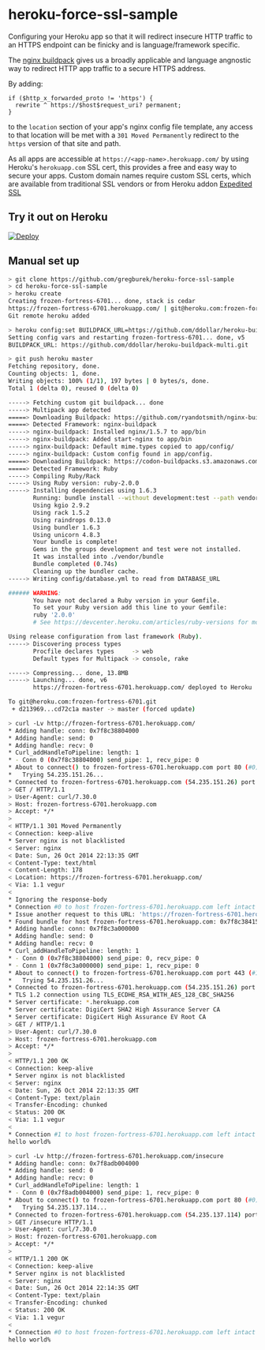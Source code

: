 # heroku-force-ssl-sample

Configuring your Heroku app so that it will redirect insecure HTTP traffic to an
HTTPS endpoint can be finicky and is language/framework specific.

The [nginx buildpack](https://github.com/ryandotsmith/nginx-buildpack) gives us
a broadly applicable and language angnostic way to redirect HTTP app traffic to
a secure HTTPS address.

By adding:

```
if ($http_x_forwarded_proto != 'https') {
  rewrite ^ https://$host$request_uri? permanent;
}
```

to the `location` section of your app's nginx config file template, any access
to that location will be met with a `301 Moved Permanently` redirect to the
`https` version of that site and path.

As all apps are accessible at `https://<app-name>.herokuapp.com/` by using
Heroku's `herokuapp.com` SSL cert, this provides a free and easy way to secure
your apps. Custom domain names require custom SSL certs, which are available
from traditional SSL vendors or from Heroku addon [Expedited
SSL](https://www.expeditedssl.com/)

## Try it out on Heroku

[![Deploy](https://www.herokucdn.com/deploy/button.png)](https://heroku.com/deploy?template=https://github.com/gregburek/heroku-force-ssl-sample)


## Manual set up

```bash
> git clone https://github.com/gregburek/heroku-force-ssl-sample
> cd heroku-force-ssl-sample
> heroku create
Creating frozen-fortress-6701... done, stack is cedar
https://frozen-fortress-6701.herokuapp.com/ | git@heroku.com:frozen-fortress-6701.git
Git remote heroku added

> heroku config:set BUILDPACK_URL=https://github.com/ddollar/heroku-buildpack-multi.git
Setting config vars and restarting frozen-fortress-6701... done, v5
BUILDPACK_URL: https://github.com/ddollar/heroku-buildpack-multi.git

> git push heroku master
Fetching repository, done.
Counting objects: 1, done.
Writing objects: 100% (1/1), 197 bytes | 0 bytes/s, done.
Total 1 (delta 0), reused 0 (delta 0)

-----> Fetching custom git buildpack... done
-----> Multipack app detected
=====> Downloading Buildpack: https://github.com/ryandotsmith/nginx-buildpack.git
=====> Detected Framework: nginx-buildpack
-----> nginx-buildpack: Installed nginx/1.5.7 to app/bin
-----> nginx-buildpack: Added start-nginx to app/bin
-----> nginx-buildpack: Default mime.types copied to app/config/
-----> nginx-buildpack: Custom config found in app/config.
=====> Downloading Buildpack: https://codon-buildpacks.s3.amazonaws.com/buildpacks/heroku/ruby.tgz
=====> Detected Framework: Ruby
-----> Compiling Ruby/Rack
-----> Using Ruby version: ruby-2.0.0
-----> Installing dependencies using 1.6.3
       Running: bundle install --without development:test --path vendor/bundle --binstubs vendor/bundle/bin -j4 --deployment
       Using kgio 2.9.2
       Using rack 1.5.2
       Using raindrops 0.13.0
       Using bundler 1.6.3
       Using unicorn 4.8.3
       Your bundle is complete!
       Gems in the groups development and test were not installed.
       It was installed into ./vendor/bundle
       Bundle completed (0.74s)
       Cleaning up the bundler cache.
-----> Writing config/database.yml to read from DATABASE_URL

###### WARNING:
       You have not declared a Ruby version in your Gemfile.
       To set your Ruby version add this line to your Gemfile:
       ruby '2.0.0'
       # See https://devcenter.heroku.com/articles/ruby-versions for more information.

Using release configuration from last framework (Ruby).
-----> Discovering process types
       Procfile declares types     -> web
       Default types for Multipack -> console, rake

-----> Compressing... done, 13.8MB
-----> Launching... done, v6
       https://frozen-fortress-6701.herokuapp.com/ deployed to Heroku

To git@heroku.com:frozen-fortress-6701.git
 + d213969...cd72c1a master -> master (forced update)

> curl -Lv http://frozen-fortress-6701.herokuapp.com/
* Adding handle: conn: 0x7f8c38804000
* Adding handle: send: 0
* Adding handle: recv: 0
* Curl_addHandleToPipeline: length: 1
* - Conn 0 (0x7f8c38804000) send_pipe: 1, recv_pipe: 0
* About to connect() to frozen-fortress-6701.herokuapp.com port 80 (#0)
*   Trying 54.235.151.26...
* Connected to frozen-fortress-6701.herokuapp.com (54.235.151.26) port 80 (#0)
> GET / HTTP/1.1
> User-Agent: curl/7.30.0
> Host: frozen-fortress-6701.herokuapp.com
> Accept: */*
>
< HTTP/1.1 301 Moved Permanently
< Connection: keep-alive
* Server nginx is not blacklisted
< Server: nginx
< Date: Sun, 26 Oct 2014 22:13:35 GMT
< Content-Type: text/html
< Content-Length: 178
< Location: https://frozen-fortress-6701.herokuapp.com/
< Via: 1.1 vegur
<
* Ignoring the response-body
* Connection #0 to host frozen-fortress-6701.herokuapp.com left intact
* Issue another request to this URL: 'https://frozen-fortress-6701.herokuapp.com/'
* Found bundle for host frozen-fortress-6701.herokuapp.com: 0x7f8c38415200
* Adding handle: conn: 0x7f8c3a000000
* Adding handle: send: 0
* Adding handle: recv: 0
* Curl_addHandleToPipeline: length: 1
* - Conn 0 (0x7f8c38804000) send_pipe: 0, recv_pipe: 0
* - Conn 1 (0x7f8c3a000000) send_pipe: 1, recv_pipe: 0
* About to connect() to frozen-fortress-6701.herokuapp.com port 443 (#1)
*   Trying 54.235.151.26...
* Connected to frozen-fortress-6701.herokuapp.com (54.235.151.26) port 443 (#1)
* TLS 1.2 connection using TLS_ECDHE_RSA_WITH_AES_128_CBC_SHA256
* Server certificate: *.herokuapp.com
* Server certificate: DigiCert SHA2 High Assurance Server CA
* Server certificate: DigiCert High Assurance EV Root CA
> GET / HTTP/1.1
> User-Agent: curl/7.30.0
> Host: frozen-fortress-6701.herokuapp.com
> Accept: */*
>
< HTTP/1.1 200 OK
< Connection: keep-alive
* Server nginx is not blacklisted
< Server: nginx
< Date: Sun, 26 Oct 2014 22:13:35 GMT
< Content-Type: text/plain
< Transfer-Encoding: chunked
< Status: 200 OK
< Via: 1.1 vegur
<
* Connection #1 to host frozen-fortress-6701.herokuapp.com left intact
hello world%

> curl -Lv http://frozen-fortress-6701.herokuapp.com/insecure
* Adding handle: conn: 0x7f8adb004000
* Adding handle: send: 0
* Adding handle: recv: 0
* Curl_addHandleToPipeline: length: 1
* - Conn 0 (0x7f8adb004000) send_pipe: 1, recv_pipe: 0
* About to connect() to frozen-fortress-6701.herokuapp.com port 80 (#0)
*   Trying 54.235.137.114...
* Connected to frozen-fortress-6701.herokuapp.com (54.235.137.114) port 80 (#0)
> GET /insecure HTTP/1.1
> User-Agent: curl/7.30.0
> Host: frozen-fortress-6701.herokuapp.com
> Accept: */*
>
< HTTP/1.1 200 OK
< Connection: keep-alive
* Server nginx is not blacklisted
< Server: nginx
< Date: Sun, 26 Oct 2014 22:14:35 GMT
< Content-Type: text/plain
< Transfer-Encoding: chunked
< Status: 200 OK
< Via: 1.1 vegur
<
* Connection #0 to host frozen-fortress-6701.herokuapp.com left intact
hello world%
```
